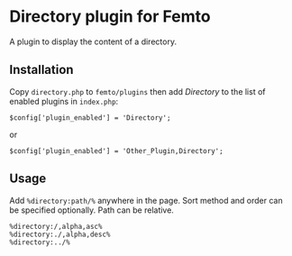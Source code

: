 Directory plugin for Femto
==========================

A plugin to display the content of a directory.

Installation
------------
Copy `directory.php` to `femto/plugins` then add _Directory_ to the list of enabled plugins
in `index.php`:

    $config['plugin_enabled'] = 'Directory';

or

    $config['plugin_enabled'] = 'Other_Plugin,Directory';

Usage
-----
Add `%directory:path/%` anywhere in the page. Sort method and order can be
specified optionally. Path can be relative.

    %directory:/,alpha,asc%
    %directory:./,alpha,desc%
    %directory:../%
